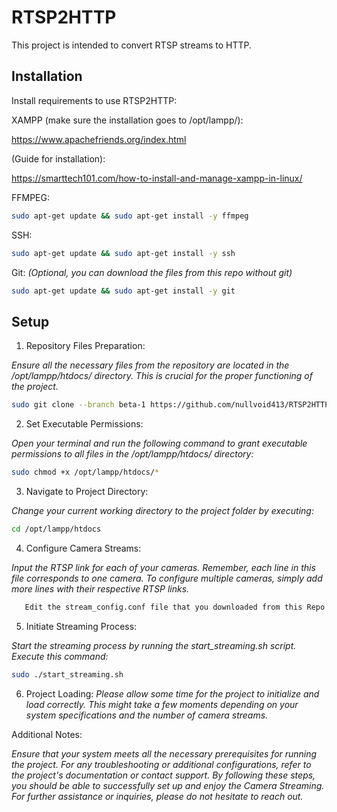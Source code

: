 # RTSP2HTTP
This project is intended to convert RTSP streams to HTTP.






## Installation

Install requirements to use RTSP2HTTP:

XAMPP (make sure the installation goes to /opt/lampp/):

https://www.apachefriends.org/index.html

(Guide for installation):

https://smarttech101.com/how-to-install-and-manage-xampp-in-linux/


FFMPEG:
```bash
sudo apt-get update && sudo apt-get install -y ffmpeg
```

SSH:
```bash
sudo apt-get update && sudo apt-get install -y ssh
```
Git:
*(Optional, you can download the files from this repo without git)*
```bash
sudo apt-get update && sudo apt-get install -y git
```
## Setup

1. Repository Files Preparation:

*Ensure all the necessary files from the repository are located in the /opt/lampp/htdocs/ directory. This is crucial for the proper functioning of the project.*

```bash
sudo git clone --branch beta-1 https://github.com/nullvoid413/RTSP2HTTP /opt/lampp/htdocs/
```

2. Set Executable Permissions:

*Open your terminal and run the following command to grant executable permissions to all files in the /opt/lampp/htdocs/ directory:*
```bash
sudo chmod +x /opt/lampp/htdocs/*
```

3. Navigate to Project Directory:

*Change your current working directory to the project folder by executing:*
```bash
cd /opt/lampp/htdocs
```

4. Configure Camera Streams:

*Input the RTSP link for each of your cameras. Remember, each line in this file corresponds to one camera. To configure multiple cameras, simply add more lines with their respective RTSP links.*
```bash
   Edit the stream_config.conf file that you downloaded from this Repo which is located in /opt/lampp/htdocs/ directory. 
```

5. Initiate Streaming Process:

*Start the streaming process by running the start_streaming.sh script. Execute this command:*
```bash
sudo ./start_streaming.sh
```

6. Project Loading:
*Please allow some time for the project to initialize and load correctly. This might take a few moments depending on your system specifications and the number of camera streams.*

Additional Notes:

*Ensure that your system meets all the necessary prerequisites for running the project.
For any troubleshooting or additional configurations, refer to the project's documentation or contact support.
By following these steps, you should be able to successfully set up and enjoy the Camera Streaming.
For further assistance or inquiries, please do not hesitate to reach out.*



